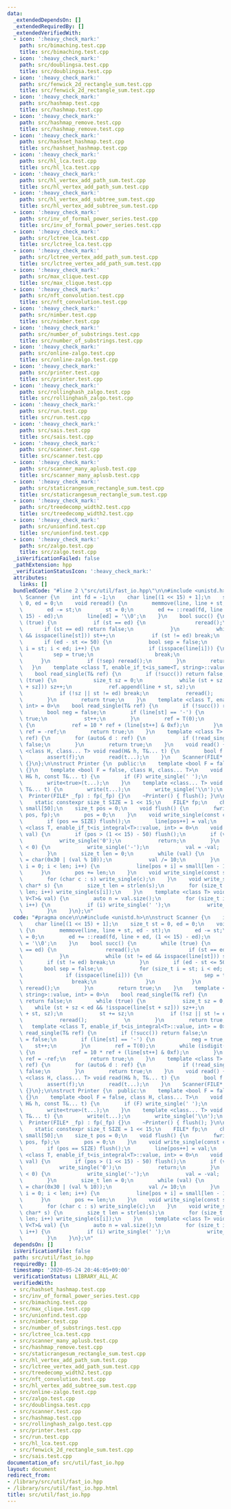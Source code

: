 ```yaml
---
data:
  _extendedDependsOn: []
  _extendedRequiredBy: []
  _extendedVerifiedWith:
  - icon: ':heavy_check_mark:'
    path: src/bimaching.test.cpp
    title: src/bimaching.test.cpp
  - icon: ':heavy_check_mark:'
    path: src/doublingsa.test.cpp
    title: src/doublingsa.test.cpp
  - icon: ':heavy_check_mark:'
    path: src/fenwick_2d_rectangle_sum.test.cpp
    title: src/fenwick_2d_rectangle_sum.test.cpp
  - icon: ':heavy_check_mark:'
    path: src/hashmap.test.cpp
    title: src/hashmap.test.cpp
  - icon: ':heavy_check_mark:'
    path: src/hashmap_remove.test.cpp
    title: src/hashmap_remove.test.cpp
  - icon: ':heavy_check_mark:'
    path: src/hashset_hashmap.test.cpp
    title: src/hashset_hashmap.test.cpp
  - icon: ':heavy_check_mark:'
    path: src/hl_lca.test.cpp
    title: src/hl_lca.test.cpp
  - icon: ':heavy_check_mark:'
    path: src/hl_vertex_add_path_sum.test.cpp
    title: src/hl_vertex_add_path_sum.test.cpp
  - icon: ':heavy_check_mark:'
    path: src/hl_vertex_add_subtree_sum.test.cpp
    title: src/hl_vertex_add_subtree_sum.test.cpp
  - icon: ':heavy_check_mark:'
    path: src/inv_of_formal_power_series.test.cpp
    title: src/inv_of_formal_power_series.test.cpp
  - icon: ':heavy_check_mark:'
    path: src/lctree_lca.test.cpp
    title: src/lctree_lca.test.cpp
  - icon: ':heavy_check_mark:'
    path: src/lctree_vertex_add_path_sum.test.cpp
    title: src/lctree_vertex_add_path_sum.test.cpp
  - icon: ':heavy_check_mark:'
    path: src/max_clique.test.cpp
    title: src/max_clique.test.cpp
  - icon: ':heavy_check_mark:'
    path: src/nft_convolution.test.cpp
    title: src/nft_convolution.test.cpp
  - icon: ':heavy_check_mark:'
    path: src/nimber.test.cpp
    title: src/nimber.test.cpp
  - icon: ':heavy_check_mark:'
    path: src/number_of_substrings.test.cpp
    title: src/number_of_substrings.test.cpp
  - icon: ':heavy_check_mark:'
    path: src/online-zalgo.test.cpp
    title: src/online-zalgo.test.cpp
  - icon: ':heavy_check_mark:'
    path: src/printer.test.cpp
    title: src/printer.test.cpp
  - icon: ':heavy_check_mark:'
    path: src/rollinghash_zalgo.test.cpp
    title: src/rollinghash_zalgo.test.cpp
  - icon: ':heavy_check_mark:'
    path: src/run.test.cpp
    title: src/run.test.cpp
  - icon: ':heavy_check_mark:'
    path: src/sais.test.cpp
    title: src/sais.test.cpp
  - icon: ':heavy_check_mark:'
    path: src/scanner.test.cpp
    title: src/scanner.test.cpp
  - icon: ':heavy_check_mark:'
    path: src/scanner_many_aplusb.test.cpp
    title: src/scanner_many_aplusb.test.cpp
  - icon: ':heavy_check_mark:'
    path: src/staticrangesum_rectangle_sum.test.cpp
    title: src/staticrangesum_rectangle_sum.test.cpp
  - icon: ':heavy_check_mark:'
    path: src/treedecomp_width2.test.cpp
    title: src/treedecomp_width2.test.cpp
  - icon: ':heavy_check_mark:'
    path: src/unionfind.test.cpp
    title: src/unionfind.test.cpp
  - icon: ':heavy_check_mark:'
    path: src/zalgo.test.cpp
    title: src/zalgo.test.cpp
  _isVerificationFailed: false
  _pathExtension: hpp
  _verificationStatusIcon: ':heavy_check_mark:'
  attributes:
    links: []
  bundledCode: "#line 2 \"src/util/fast_io.hpp\"\n\n#include <unistd.h>\n\nstruct\
    \ Scanner {\n    int fd = -1;\n    char line[(1 << 15) + 1];\n    size_t st =\
    \ 0, ed = 0;\n    void reread() {\n        memmove(line, line + st, ed - st);\n\
    \        ed -= st;\n        st = 0;\n        ed += ::read(fd, line + ed, (1 <<\
    \ 15) - ed);\n        line[ed] = '\\0';\n    }\n    bool succ() {\n        while\
    \ (true) {\n            if (st == ed) {\n                reread();\n         \
    \       if (st == ed) return false;\n            }\n            while (st != ed\
    \ && isspace(line[st])) st++;\n            if (st != ed) break;\n        }\n \
    \       if (ed - st <= 50) {\n            bool sep = false;\n            for (size_t\
    \ i = st; i < ed; i++) {\n                if (isspace(line[i])) {\n          \
    \          sep = true;\n                    break;\n                }\n      \
    \      }\n            if (!sep) reread();\n        }\n        return true;\n \
    \   }\n    template <class T, enable_if_t<is_same<T, string>::value, int> = 0>\n\
    \    bool read_single(T& ref) {\n        if (!succ()) return false;\n        while\
    \ (true) {\n            size_t sz = 0;\n            while (st + sz < ed && !isspace(line[st\
    \ + sz])) sz++;\n            ref.append(line + st, sz);\n            st += sz;\n\
    \            if (!sz || st != ed) break;\n            reread();            \n\
    \        }\n        return true;\n    }\n    template <class T, enable_if_t<is_integral<T>::value,\
    \ int> = 0>\n    bool read_single(T& ref) {\n        if (!succ()) return false;\n\
    \        bool neg = false;\n        if (line[st] == '-') {\n            neg =\
    \ true;\n            st++;\n        }\n        ref = T(0);\n        while (isdigit(line[st]))\
    \ {\n            ref = 10 * ref + (line[st++] & 0xf);\n        }\n        if (neg)\
    \ ref = -ref;\n        return true;\n    }\n    template <class T> bool read_single(V<T>&\
    \ ref) {\n        for (auto& d : ref) {\n            if (!read_single(d)) return\
    \ false;\n        }\n        return true;\n    }\n    void read() {}\n    template\
    \ <class H, class... T> void read(H& h, T&... t) {\n        bool f = read_single(h);\n\
    \        assert(f);\n        read(t...);\n    }\n    Scanner(FILE* fp) : fd(fileno(fp))\
    \ {}\n};\n\nstruct Printer {\n  public:\n    template <bool F = false> void write()\
    \ {}\n    template <bool F = false, class H, class... T>\n    void write(const\
    \ H& h, const T&... t) {\n        if (F) write_single(' ');\n        write_single(h);\n\
    \        write<true>(t...);\n    }\n    template <class... T> void writeln(const\
    \ T&... t) {\n        write(t...);\n        write_single('\\n');\n    }\n\n  \
    \  Printer(FILE* _fp) : fp(_fp) {}\n    ~Printer() { flush(); }\n\n  private:\n\
    \    static constexpr size_t SIZE = 1 << 15;\n    FILE* fp;\n    char line[SIZE],\
    \ small[50];\n    size_t pos = 0;\n    void flush() {\n        fwrite(line, 1,\
    \ pos, fp);\n        pos = 0;\n    }\n    void write_single(const char& val) {\n\
    \        if (pos == SIZE) flush();\n        line[pos++] = val;\n    }\n    template\
    \ <class T, enable_if_t<is_integral<T>::value, int> = 0>\n    void write_single(T\
    \ val) {\n        if (pos > (1 << 15) - 50) flush();\n        if (val == 0) {\n\
    \            write_single('0');\n            return;\n        }\n        if (val\
    \ < 0) {\n            write_single('-');\n            val = -val;  // todo min\n\
    \        }\n        size_t len = 0;\n        while (val) {\n            small[len++]\
    \ = char(0x30 | (val % 10));\n            val /= 10;\n        }\n        for (size_t\
    \ i = 0; i < len; i++) {\n            line[pos + i] = small[len - 1 - i];\n  \
    \      }\n        pos += len;\n    }\n    void write_single(const string& s) {\n\
    \        for (char c : s) write_single(c);\n    }\n    void write_single(const\
    \ char* s) {\n        size_t len = strlen(s);\n        for (size_t i = 0; i <\
    \ len; i++) write_single(s[i]);\n    }\n    template <class T> void write_single(const\
    \ V<T>& val) {\n        auto n = val.size();\n        for (size_t i = 0; i < n;\
    \ i++) {\n            if (i) write_single(' ');\n            write_single(val[i]);\n\
    \        }\n    }\n};\n"
  code: "#pragma once\n\n#include <unistd.h>\n\nstruct Scanner {\n    int fd = -1;\n\
    \    char line[(1 << 15) + 1];\n    size_t st = 0, ed = 0;\n    void reread()\
    \ {\n        memmove(line, line + st, ed - st);\n        ed -= st;\n        st\
    \ = 0;\n        ed += ::read(fd, line + ed, (1 << 15) - ed);\n        line[ed]\
    \ = '\\0';\n    }\n    bool succ() {\n        while (true) {\n            if (st\
    \ == ed) {\n                reread();\n                if (st == ed) return false;\n\
    \            }\n            while (st != ed && isspace(line[st])) st++;\n    \
    \        if (st != ed) break;\n        }\n        if (ed - st <= 50) {\n     \
    \       bool sep = false;\n            for (size_t i = st; i < ed; i++) {\n  \
    \              if (isspace(line[i])) {\n                    sep = true;\n    \
    \                break;\n                }\n            }\n            if (!sep)\
    \ reread();\n        }\n        return true;\n    }\n    template <class T, enable_if_t<is_same<T,\
    \ string>::value, int> = 0>\n    bool read_single(T& ref) {\n        if (!succ())\
    \ return false;\n        while (true) {\n            size_t sz = 0;\n        \
    \    while (st + sz < ed && !isspace(line[st + sz])) sz++;\n            ref.append(line\
    \ + st, sz);\n            st += sz;\n            if (!sz || st != ed) break;\n\
    \            reread();            \n        }\n        return true;\n    }\n \
    \   template <class T, enable_if_t<is_integral<T>::value, int> = 0>\n    bool\
    \ read_single(T& ref) {\n        if (!succ()) return false;\n        bool neg\
    \ = false;\n        if (line[st] == '-') {\n            neg = true;\n        \
    \    st++;\n        }\n        ref = T(0);\n        while (isdigit(line[st]))\
    \ {\n            ref = 10 * ref + (line[st++] & 0xf);\n        }\n        if (neg)\
    \ ref = -ref;\n        return true;\n    }\n    template <class T> bool read_single(V<T>&\
    \ ref) {\n        for (auto& d : ref) {\n            if (!read_single(d)) return\
    \ false;\n        }\n        return true;\n    }\n    void read() {}\n    template\
    \ <class H, class... T> void read(H& h, T&... t) {\n        bool f = read_single(h);\n\
    \        assert(f);\n        read(t...);\n    }\n    Scanner(FILE* fp) : fd(fileno(fp))\
    \ {}\n};\n\nstruct Printer {\n  public:\n    template <bool F = false> void write()\
    \ {}\n    template <bool F = false, class H, class... T>\n    void write(const\
    \ H& h, const T&... t) {\n        if (F) write_single(' ');\n        write_single(h);\n\
    \        write<true>(t...);\n    }\n    template <class... T> void writeln(const\
    \ T&... t) {\n        write(t...);\n        write_single('\\n');\n    }\n\n  \
    \  Printer(FILE* _fp) : fp(_fp) {}\n    ~Printer() { flush(); }\n\n  private:\n\
    \    static constexpr size_t SIZE = 1 << 15;\n    FILE* fp;\n    char line[SIZE],\
    \ small[50];\n    size_t pos = 0;\n    void flush() {\n        fwrite(line, 1,\
    \ pos, fp);\n        pos = 0;\n    }\n    void write_single(const char& val) {\n\
    \        if (pos == SIZE) flush();\n        line[pos++] = val;\n    }\n    template\
    \ <class T, enable_if_t<is_integral<T>::value, int> = 0>\n    void write_single(T\
    \ val) {\n        if (pos > (1 << 15) - 50) flush();\n        if (val == 0) {\n\
    \            write_single('0');\n            return;\n        }\n        if (val\
    \ < 0) {\n            write_single('-');\n            val = -val;  // todo min\n\
    \        }\n        size_t len = 0;\n        while (val) {\n            small[len++]\
    \ = char(0x30 | (val % 10));\n            val /= 10;\n        }\n        for (size_t\
    \ i = 0; i < len; i++) {\n            line[pos + i] = small[len - 1 - i];\n  \
    \      }\n        pos += len;\n    }\n    void write_single(const string& s) {\n\
    \        for (char c : s) write_single(c);\n    }\n    void write_single(const\
    \ char* s) {\n        size_t len = strlen(s);\n        for (size_t i = 0; i <\
    \ len; i++) write_single(s[i]);\n    }\n    template <class T> void write_single(const\
    \ V<T>& val) {\n        auto n = val.size();\n        for (size_t i = 0; i < n;\
    \ i++) {\n            if (i) write_single(' ');\n            write_single(val[i]);\n\
    \        }\n    }\n};\n"
  dependsOn: []
  isVerificationFile: false
  path: src/util/fast_io.hpp
  requiredBy: []
  timestamp: '2020-05-24 20:46:05+09:00'
  verificationStatus: LIBRARY_ALL_AC
  verifiedWith:
  - src/hashset_hashmap.test.cpp
  - src/inv_of_formal_power_series.test.cpp
  - src/bimaching.test.cpp
  - src/max_clique.test.cpp
  - src/unionfind.test.cpp
  - src/nimber.test.cpp
  - src/number_of_substrings.test.cpp
  - src/lctree_lca.test.cpp
  - src/scanner_many_aplusb.test.cpp
  - src/hashmap_remove.test.cpp
  - src/staticrangesum_rectangle_sum.test.cpp
  - src/hl_vertex_add_path_sum.test.cpp
  - src/lctree_vertex_add_path_sum.test.cpp
  - src/treedecomp_width2.test.cpp
  - src/nft_convolution.test.cpp
  - src/hl_vertex_add_subtree_sum.test.cpp
  - src/online-zalgo.test.cpp
  - src/zalgo.test.cpp
  - src/doublingsa.test.cpp
  - src/scanner.test.cpp
  - src/hashmap.test.cpp
  - src/rollinghash_zalgo.test.cpp
  - src/printer.test.cpp
  - src/run.test.cpp
  - src/hl_lca.test.cpp
  - src/fenwick_2d_rectangle_sum.test.cpp
  - src/sais.test.cpp
documentation_of: src/util/fast_io.hpp
layout: document
redirect_from:
- /library/src/util/fast_io.hpp
- /library/src/util/fast_io.hpp.html
title: src/util/fast_io.hpp
---
```

